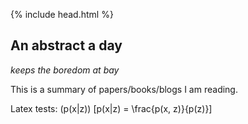 {% include head.html %}

## An abstract a day
_keeps the boredom at bay_

This is a summary of papers/books/blogs I am reading.

Latex tests:
\(p(x|z)\)
\[p(x|z) = \frac{p(x, z)}{p(z)}\]

